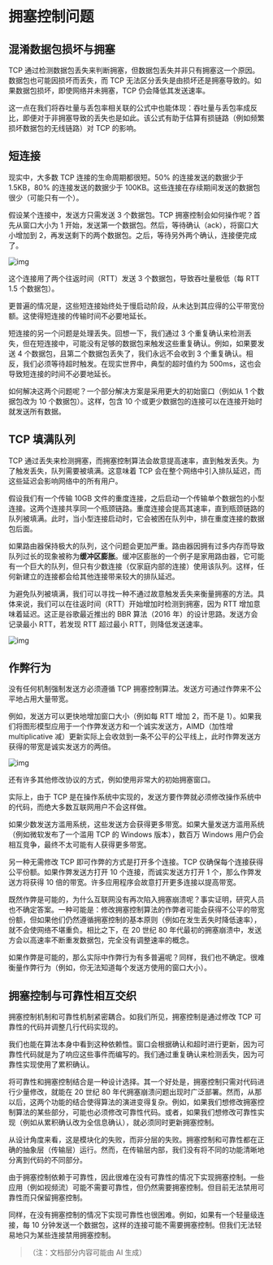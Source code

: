 # 拥塞控制问题

## 混淆数据包损坏与拥塞

TCP 通过检测数据包丢失来判断拥塞，但数据包丢失并非只有拥塞这一个原因。数据包也可能因损坏而丢失，而 TCP 无法区分丢失是由损坏还是拥塞导致的。如果数据包损坏，即使网络并未拥塞，TCP 仍会降低其发送速率。

这一点在我们将吞吐量与丢包率相关联的公式中也能体现：吞吐量与丢包率成反比，即便对于非拥塞导致的丢失也是如此。该公式有助于估算有损链路（例如频繁损坏数据包的无线链路）对 TCP 的影响。

## 短连接

现实中，大多数 TCP 连接的生命周期都很短。50% 的连接发送的数据少于 1.5KB，80% 的连接发送的数据少于 100KB。这些连接在存续期间发送的数据包很少（可能只有一个）。

假设某个连接中，发送方只需发送 3 个数据包。TCP 拥塞控制会如何操作呢？首先从窗口大小为 1 开始，发送第一个数据包。然后，等待确认（ack），将窗口大小增加到 2，再发送剩下的两个数据包。之后，等待另外两个确认，连接便完成了。



![img](https://textbook.cs168.io/assets/transport/3-091-short-flow.png)

这个连接用了两个往返时间（RTT）发送 3 个数据包，导致吞吐量极低（每 RTT 1.5 个数据包）。

更普遍的情况是，这些短连接始终处于慢启动阶段，从未达到其应得的公平带宽份额。这使得短连接的传输时间不必要地延长。

短连接的另一个问题是处理丢失。回想一下，我们通过 3 个重复确认来检测丢失，但在短连接中，可能没有足够的数据包来触发这些重复确认。例如，如果要发送 4 个数据包，且第二个数据包丢失了，我们永远不会收到 3 个重复确认。相反，我们必须等待超时触发。在现实世界中，典型的超时值约为 500ms，这也会导致短连接的时间不必要地延长。

如何解决这两个问题呢？一个部分解决方案是采用更大的初始窗口（例如从 1 个数据包改为 10 个数据包）。这样，包含 10 个或更少数据包的连接可以在连接开始时就发送所有数据。

## TCP 填满队列

TCP 通过丢失来检测拥塞，而拥塞控制算法会故意提高速率，直到触发丢失。为了触发丢失，队列需要被填满。这意味着 TCP 会在整个网络中引入排队延迟，而这些延迟会影响网络中的所有用户。

假设我们有一个传输 10GB 文件的重度连接，之后启动一个传输单个数据包的小型连接。这两个连接共享同一个瓶颈链路。重度连接会提高其速率，直到瓶颈链路的队列被填满。此时，当小型连接启动时，它会被困在队列中，排在重度连接的数据包后面。

如果路由器保持极大的队列，这个问题会更加严重。路由器因拥有过多内存而导致队列过长的现象被称为**缓冲区膨胀**。缓冲区膨胀的一个例子是家用路由器，它可能有一个巨大的队列，但只有少数连接（仅家庭内部的连接）使用该队列。这样，任何新建立的连接都会给其他连接带来较大的排队延迟。

为避免队列被填满，我们可以寻找一种不通过故意触发丢失来衡量拥塞的方法。具体来说，我们可以在往返时间（RTT）开始增加时检测到拥塞，因为 RTT 增加意味着延迟。这正是谷歌最近推出的 BBR 算法（2016 年）的设计思路。发送方会记录最小 RTT，若发现 RTT 超过最小 RTT，则降低发送速率。



![img](https://textbook.cs168.io/assets/transport/3-092-delay-based-taxonomy.png)

## 作弊行为

没有任何机制强制发送方必须遵循 TCP 拥塞控制算法。发送方可通过作弊来不公平地占用大量带宽。

例如，发送方可以更快地增加窗口大小（例如每 RTT 增加 2，而不是 1）。如果我们将图形模型应用于一个作弊发送方和一个诚实发送方，AIMD（加性增 multiplicative 减）更新实际上会收敛到一条不公平的公平线上，此时作弊发送方获得的带宽是诚实发送方的两倍。



![img](https://textbook.cs168.io/assets/transport/3-093-cheating-aimd.png)

还有许多其他修改协议的方式，例如使用非常大的初始拥塞窗口。

实际上，由于 TCP 是在操作系统中实现的，发送方要作弊就必须修改操作系统中的代码，而绝大多数互联网用户不会这样做。

如果少数发送方滥用系统，这些发送方会获得更多带宽。如果大量发送方滥用系统（例如微软发布了一个滥用 TCP 的 Windows 版本），数百万 Windows 用户仍会相互竞争，最终不太可能有人获得更多带宽。

另一种无需修改 TCP 即可作弊的方式是打开多个连接。TCP 仅确保每个连接获得公平份额。如果作弊发送方打开 10 个连接，而诚实发送方打开 1 个，那么作弊发送方将获得 10 倍的带宽。许多应用程序会故意打开更多连接以提高带宽。

既然作弊是可能的，为什么互联网没有再次陷入拥塞崩溃呢？事实证明，研究人员也不确定答案。一种可能是：修改拥塞控制算法的作弊者可能会获得不公平的带宽份额，但如果他们仍然遵循拥塞控制的基本原则（例如在发生丢失时降低速率），就不会使网络不堪重负。相比之下，在 20 世纪 80 年代最初的拥塞崩溃中，发送方会以高速率不断重发数据包，完全没有调整速率的概念。

如果作弊是可能的，那么实际中作弊行为有多普遍呢？同样，我们也不确定。很难衡量作弊行为（例如，你无法知道每个发送方使用的窗口大小）。

## 拥塞控制与可靠性相互交织

拥塞控制机制和可靠性机制紧密耦合。如我们所见，拥塞控制是通过修改 TCP 可靠性的代码并调整几行代码实现的。

我们也能在算法本身中看到这种依赖性。窗口会根据确认和超时进行更新，因为可靠性代码就是为了响应这些事件而编写的。我们通过重复确认来检测丢失，因为可靠性实现使用了累积确认。

将可靠性和拥塞控制结合是一种设计选择。其一个好处是，拥塞控制只需对代码进行少量修改，就能在 20 世纪 80 年代拥塞崩溃问题出现时广泛部署。然而，从那以后，这两个功能的结合使得算法的演进变得复杂。例如，如果我们想修改拥塞控制算法的某些部分，可能也必须修改可靠性代码。或者，如果我们想修改可靠性实现（例如从累积确认改为全信息确认），就必须同时更新拥塞控制。

从设计角度来看，这是模块化的失败，而非分层的失败。拥塞控制和可靠性都在正确的抽象层（传输层）运行。然而，在传输层内部，我们没有将不同的功能清晰地分离到代码的不同部分。

由于拥塞控制依赖于可靠性，因此很难在没有可靠性的情况下实现拥塞控制。一些应用（例如视频流）可能不需要可靠性，但仍然需要拥塞控制。但目前无法禁用可靠性而只保留拥塞控制。

同样，在没有拥塞控制的情况下实现可靠性也很困难。例如，如果有一个轻量级连接，每 10 分钟发送一个数据包，这样的连接可能不需要拥塞控制。但我们无法轻易地只为某些连接禁用拥塞控制。

> （注：文档部分内容可能由 AI 生成）